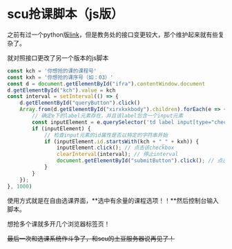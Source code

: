 # scu抢课脚本（js版）

之前有过一个python版[link](https://github.com/liujunqi-ssun/URPHelper.git)，但是教务处的接口变更较大，那个维护起来就有些复杂了。

就对照接口更改了另一个版本的js脚本

```javascript
const kch = '你想抢的课的课程号'
const kxh = '你想抢的课序号（如：03）'
const d = document.getElementById("ifra").contentWindow.document
d.getElementById("kch").value = kch
const interval = setInterval(() => {
    d.getElementById("queryButton").click()
    Array.from(d.getElementById("xirxkxkbody").children).forEach(e => {
        // 确定e下的label元素存在，并且该label包含一个input元素
        const inputElement = e.querySelector('td label input[type="checkbox"]');
        if (inputElement) {
            // 检查input元素的id属性是否以特定的字符串开始
            if (inputElement.id.startsWith(kch + "_" + kxh)) {
                inputElement.click(); // 点击该checkbox
                clearInterval(interval); // 停止interval
                document.getElementById("submitButton").click(); // 点击提交按钮
            }
        }
    });
}, 1000)

```

使用方式就是在自由选课界面，**选中有余量的课程选项！！**然后控制台输入脚本。



想抢多个课就多开几个浏览器标签页！


~~最后一次和选课系统作斗争了，和scu的土豆服务器说再见了！~~
